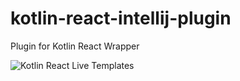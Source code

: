 # kotlin-react-intellij-plugin
Plugin for Kotlin React Wrapper

![Kotlin React Live Templates](https://github.com/sidneibjunior/kotlin-react-intellij-plugin/tree/master/docs/resources/live-template.gif "Kotlin React Live Templates")